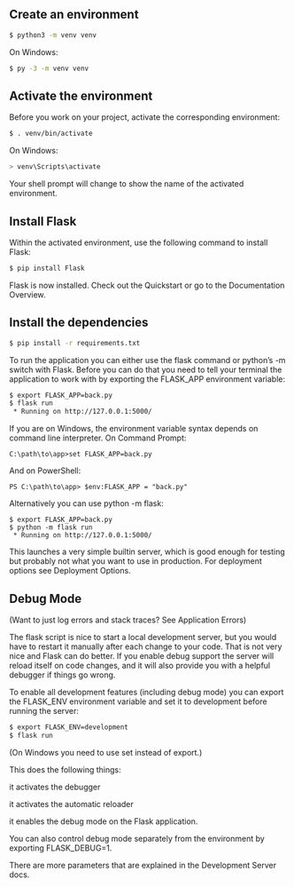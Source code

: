 ## Create an environment

```bash
$ python3 -m venv venv
```

On Windows:

```bash
$ py -3 -m venv venv
```

## Activate the environment

Before you work on your project, activate the corresponding environment:

```bash
$ . venv/bin/activate
```

On Windows:

```bash
> venv\Scripts\activate
```

Your shell prompt will change to show the name of the activated environment.

## Install Flask

Within the activated environment, use the following command to install Flask:

```bash
$ pip install Flask
```

Flask is now installed. Check out the Quickstart or go to the Documentation Overview.

## Install the dependencies

```bash
$ pip install -r requirements.txt
```

To run the application you can either use the flask command or python’s -m switch with Flask. Before you can do that you need to tell your terminal the application to work with by exporting the FLASK_APP environment variable:

```bash
$ export FLASK_APP=back.py
$ flask run
 * Running on http://127.0.0.1:5000/
```

If you are on Windows, the environment variable syntax depends on command line interpreter. On Command Prompt:

```
C:\path\to\app>set FLASK_APP=back.py
```

And on PowerShell:

```
PS C:\path\to\app> $env:FLASK_APP = "back.py"
```

Alternatively you can use python -m flask:

```
$ export FLASK_APP=back.py
$ python -m flask run
 * Running on http://127.0.0.1:5000/
```

This launches a very simple builtin server, which is good enough for testing but probably not what you want to use in production. For deployment options see Deployment Options.

## Debug Mode

(Want to just log errors and stack traces? See Application Errors)

The flask script is nice to start a local development server, but you would have to restart it manually after each change to your code. That is not very nice and Flask can do better. If you enable debug support the server will reload itself on code changes, and it will also provide you with a helpful debugger if things go wrong.

To enable all development features (including debug mode) you can export the FLASK_ENV environment variable and set it to development before running the server:

```bash
$ export FLASK_ENV=development
$ flask run
```

(On Windows you need to use set instead of export.)

This does the following things:

it activates the debugger

it activates the automatic reloader

it enables the debug mode on the Flask application.

You can also control debug mode separately from the environment by exporting FLASK_DEBUG=1.

There are more parameters that are explained in the Development Server docs.

